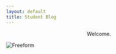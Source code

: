 ```yaml
---
layout: default
title: Student Blog
---
```



<center>Welcome.</center>

![]({{site.baseurl}}/images/image0.png "Freeform")





<html>
<head>
    <link rel="stylesheet" type="text/css" href="style.css">
</head>
</html>